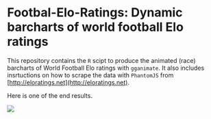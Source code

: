 # Footbal-Elo-Ratings: Dynamic barcharts of world football Elo ratings

This repository contains the `R` scipt to produce the animated (race) barcharts of World Football Elo ratings with `gganimate`. It also includes insrtuctions on how to scrape the data with `PhantomJS` from [http://eloratings.net](http://eloratings.net).

Here is one of the end results.

![](https://github.com/demetriodor/Footbal-Elo-Ratings/blob/master/charts/top10_elos_medium.gif)
